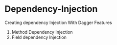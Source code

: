 # Dependency-Injection
Creating dependency Injection With Dagger 
Features 
1) Method Dependency Injection   
2) Field dependency Injection

